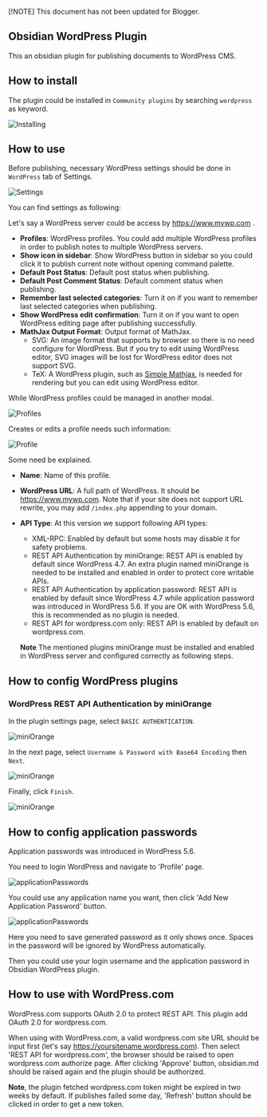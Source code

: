 [!NOTE]
This document has not been updated for Blogger.

## Obsidian WordPress Plugin

This an obsidian plugin for publishing documents to WordPress CMS.

## How to install

The plugin could be installed in `Community plugins`
by searching `wordpress` as keyword.

![Installing](/obsidian-wordpress/assets/images/01GX5KHAK2BSM1CQKT19D6B2AX.png)

## How to use

Before publishing, necessary WordPress settings should be done
in `WordPress` tab of Settings.

![Settings](/obsidian-wordpress/assets/images/01GX5KHAK2S10XJRZE6CMBSGJB.png)

You can find settings as following:

Let's say a WordPress server could be access by https://www.mywp.com .

- **Profiles**: WordPress profiles. You could add multiple WordPress profiles
  in order to publish notes to multiple WordPress servers.
- **Show icon in sidebar**: Show WordPress button in sidebar so you could click it
  to publish current note without opening command palette.
- **Default Post Status**: Default post status when publishing.
- **Default Post Comment Status**: Default comment status when publishing.
- **Remember last selected categories**: Turn it on if you want to remember
  last selected categories when publishing.
- **Show WordPress edit confirmation**: Turn it on if you want to open
  WordPress editing page after publishing successfully.
- **MathJax Output Format**: Output format of MathJax.
  - SVG: An image format that supports by browser so there is no need configure
    for WordPress. But if you try to edit using WordPress editor, SVG images
    will be lost for WordPress editor does not support SVG.
  - TeX: A WordPress plugin, such as [Simple Mathjax](https://wordpress.org/plugins/simple-mathjax/),
    is needed for rendering but you can edit using WordPress editor.

While WordPress profiles could be managed in another modal.

![Profiles](/obsidian-wordpress/assets/images/01GX5KHAK2G1CQQKKY37RA4KMY.png)

Creates or edits a profile needs such information:

![Profile](/obsidian-wordpress/assets/images/01GX5KHAK22NWQ6CPWEBR1GG11.png)

Some need be explained.

- **Name**: Name of this profile.
- **WordPress URL**: A full path of WordPress.
  It should be https://www.mywp.com. Note that if your site does not support
  URL rewrite, you may add `/index.php` appending to your domain.
- **API Type**: At this version we support following API types:

  - XML-RPC: Enabled by default but some hosts may disable it for safety problems.
  - REST API Authentication by miniOrange: REST API is enabled by default since WordPress 4.7.
    An extra plugin named miniOrange is needed to be installed and enabled in order to
    protect core writable APIs.
  - REST API Authentication by application password: REST API is enabled by default
    since WordPress 4.7 while application password was introduced in WordPress 5.6.
    If you are OK with WordPress 5.6, this is recommended as no plugin is needed.
  - REST API for wordpress.com only: REST API is enabled by default on wordpress.com.

  **Note** The mentioned plugins miniOrange must be installed and enabled in WordPress server
  and configured correctly as following steps.

## How to config WordPress plugins

### WordPress REST API Authentication by miniOrange

In the plugin settings page, select `BASIC AUTHENTICATION`.

![miniOrange](/obsidian-wordpress/assets/images/wp-miniOrange-1.png)

In the next page, select `Username & Password with Base64 Encoding` then `Next`.

![miniOrange](/obsidian-wordpress/assets/images/wp-miniOrange-2.png)

Finally, click `Finish`.

![miniOrange](/obsidian-wordpress/assets/images/wp-miniOrange-3.png)

## How to config application passwords

Application passwords was introduced in WordPress 5.6.

You need to login WordPress and navigate to 'Profile' page.

![applicationPasswords](/obsidian-wordpress/assets/images/wp-app-pwd-1.png)

You could use any application name you want, then click 'Add New Application Password' button.

![applicationPasswords](/obsidian-wordpress/assets/images/wp-app-pwd-2.png)

Here you need to save generated password as it only shows once. Spaces in the password will be ignored by WordPress automatically.

Then you could use your login username and the application password in Obsidian WordPress plugin.

## How to use with WordPress.com

WordPress.com supports OAuth 2.0 to protect REST API. This plugin add OAuth 2.0 for wordpress.com.

When using with WordPress.com, a valid wordpress.com site URL should be input first
(let's say https://yoursitename.wordpress.com). Then select 'REST API for wordpress.com', the browser
should be raised to open wordpress.com authorize page. After clicking 'Approve' button, obsidian.md
should be raised again and the plugin should be authorized.

**Note**, the plugin fetched wordpress.com token might be expired in two weeks by default. If publishes
failed some day, 'Refresh' button should be clicked in order to get a new token.
